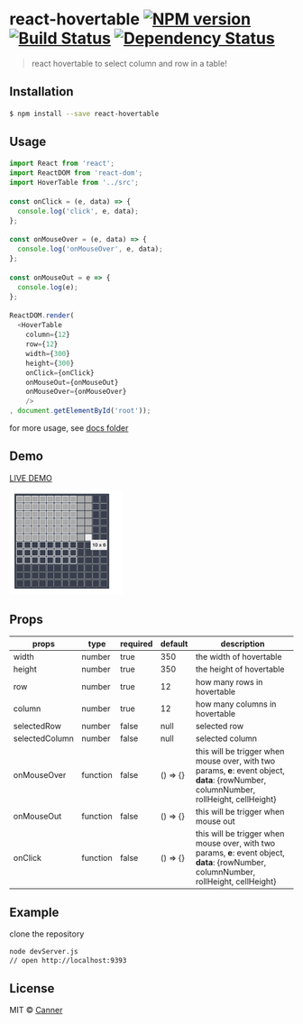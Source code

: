 # react-hovertable [![NPM version][npm-image]][npm-url] [![Build Status][travis-image]][travis-url] [![Dependency Status][daviddm-image]][daviddm-url]
> react hovertable to select column and row in a table!

## Installation

```sh
$ npm install --save react-hovertable
```

## Usage

```js
import React from 'react';
import ReactDOM from 'react-dom';
import HoverTable from '../src';

const onClick = (e, data) => {
  console.log('click', e, data);
};

const onMouseOver = (e, data) => {
  console.log('onMouseOver', e, data);
};

const onMouseOut = e => {
  console.log(e);
};

ReactDOM.render(
  <HoverTable
    column={12}
    row={12}
    width={300}
    height={300}
    onClick={onClick}
    onMouseOut={onMouseOut}
    onMouseOver={onMouseOver}
    />
, document.getElementById('root'));
```

for more usage, see [docs folder](./docs/index.js)

## Demo

[LIVE DEMO](https://canner.github.io/react-hovertable)

<img src="./docs/demo.png" width="200"/>

## Props

| **props**      | **type** | **required** | **default** | **description**                                                                                                                        |
|----------------|----------|--------------|-------------|----------------------------------------------------------------------------------------------------------------------------------------|
| width          | number   | true         | 350         | the width of hovertable                                                                                                                |
| height         | number   | true         | 350         | the height of hovertable                                                                                                               |
| row            | number   | true         | 12          | how many rows in hovertable                                                                                                            |
| column         | number   | true         | 12          | how many columns in hovertable                                                                                                         |
| selectedRow    | number   | false        | null        | selected row                                                                                                                           |
| selectedColumn | number   | false        | null        | selected column                                                                                                                        |
| onMouseOver    | function | false        | () => {}    | this will be trigger when mouse over, with two params, **e**: event object, **data**: {rowNumber, columnNumber, rollHeight, cellHeight} |
| onMouseOut     | function | false        | () => {}    | this will be trigger when mouse out                                                                                                    |
| onClick        | function | false        | () => {}    | this will be trigger when mouse over, with two params, **e**: event object, **data**: {rowNumber, columnNumber, rollHeight, cellHeight} |

## Example

clone the repository

```
node devServer.js
// open http://localhost:9393
```

## License

MIT © [Canner](https://github.com/canner)


[npm-image]: https://badge.fury.io/js/react-hovertable.svg
[npm-url]: https://npmjs.org/package/react-hovertable
[travis-image]: https://travis-ci.org/Canner/react-hovertable.svg?branch=master
[travis-url]: https://travis-ci.org/Canner/react-hovertable
[daviddm-image]: https://david-dm.org/Canner/react-hovertable.svg?theme=shields.io
[daviddm-url]: https://david-dm.org/Canner/react-hovertable
